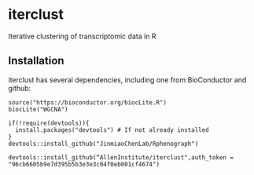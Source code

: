 # iterclust
Iterative clustering of transcriptomic data in R
## Installation

iterclust has several dependencies, including one from BioConductor and github:
```
source("https://bioconductor.org/biocLite.R")
biocLite("WGCNA")

if(!require(devtools)){
  install.packages("devtools") # If not already installed
}
devtools::install_github("JinmiaoChenLab/Rphenograph")

devtools::install_github(“AllenInstitute/iterclust",auth_token = "96cb6605b9e7d395b5b3e3e3c04f0eb001cf4674")
```
